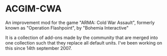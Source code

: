 # ACGIM-CWA
An improvement mod for the game "ARMA: Cold War Assault", formerly known as "Operation Flashpoint", by "Bohemia Interactive"

It is a collection of add-ons made by the community that are merged into one collection such that they replace all default units.
I've been working on this since 14th september 2007.
